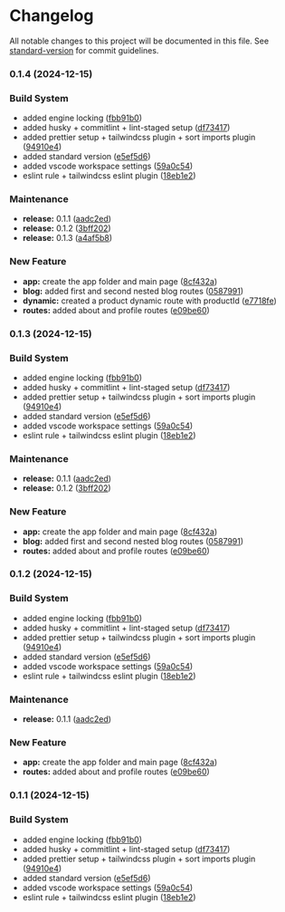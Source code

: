 # Changelog

All notable changes to this project will be documented in this file. See [standard-version](https://github.com/conventional-changelog/standard-version) for commit guidelines.

### 0.1.4 (2024-12-15)

### Build System

- added engine locking ([fbb91b0](https://github.com/natenaranjo/nextjs-14-tutorial/commit/fbb91b01d980977ac3b0f50700578ded22ab9123))
- added husky + commitlint + lint-staged setup ([df73417](https://github.com/natenaranjo/nextjs-14-tutorial/commit/df7341734ffaca4f5a0797564f1306f4e85717d1))
- added prettier setup + tailwindcss plugin + sort imports plugin ([94910e4](https://github.com/natenaranjo/nextjs-14-tutorial/commit/94910e437a996302dd39e899a08fc5a9037a66be))
- added standard version ([e5ef5d6](https://github.com/natenaranjo/nextjs-14-tutorial/commit/e5ef5d61a398cd1d5a727810e209ceec751ac807))
- added vscode workspace settings ([59a0c54](https://github.com/natenaranjo/nextjs-14-tutorial/commit/59a0c54fe61b12c382354cb00038d08e0de6923b))
- eslint rule + tailwindcss eslint plugin ([18eb1e2](https://github.com/natenaranjo/nextjs-14-tutorial/commit/18eb1e26505eca0518bfc89083ed9062ee59fa0d))

### Maintenance

- **release:** 0.1.1 ([aadc2ed](https://github.com/natenaranjo/nextjs-14-tutorial/commit/aadc2ed6ee4ec267623e41b124293ff29a20b448))
- **release:** 0.1.2 ([3bff202](https://github.com/natenaranjo/nextjs-14-tutorial/commit/3bff202dae3abbffa4cd562f7846a07f83a1a167))
- **release:** 0.1.3 ([a4af5b8](https://github.com/natenaranjo/nextjs-14-tutorial/commit/a4af5b8bae36405188fd70e194d2a0a4549e7640))

### New Feature

- **app:** create the app folder and main page ([8cf432a](https://github.com/natenaranjo/nextjs-14-tutorial/commit/8cf432a72a33d4d245cb8a9a9cd8f73172baea47))
- **blog:** added first and second nested blog routes ([0587991](https://github.com/natenaranjo/nextjs-14-tutorial/commit/05879912757faa776539154c3202d122d8d6c4aa))
- **dynamic:** created a product dynamic route with productId ([e7718fe](https://github.com/natenaranjo/nextjs-14-tutorial/commit/e7718feee1fd924dbe199ce9c0b6f9434fa4c621))
- **routes:** added about and profile routes ([e09be60](https://github.com/natenaranjo/nextjs-14-tutorial/commit/e09be60b9cee5140db27e5e7d49763eb7d382abc))

### 0.1.3 (2024-12-15)

### Build System

- added engine locking ([fbb91b0](https://github.com/natenaranjo/nextjs-14-tutorial/commit/fbb91b01d980977ac3b0f50700578ded22ab9123))
- added husky + commitlint + lint-staged setup ([df73417](https://github.com/natenaranjo/nextjs-14-tutorial/commit/df7341734ffaca4f5a0797564f1306f4e85717d1))
- added prettier setup + tailwindcss plugin + sort imports plugin ([94910e4](https://github.com/natenaranjo/nextjs-14-tutorial/commit/94910e437a996302dd39e899a08fc5a9037a66be))
- added standard version ([e5ef5d6](https://github.com/natenaranjo/nextjs-14-tutorial/commit/e5ef5d61a398cd1d5a727810e209ceec751ac807))
- added vscode workspace settings ([59a0c54](https://github.com/natenaranjo/nextjs-14-tutorial/commit/59a0c54fe61b12c382354cb00038d08e0de6923b))
- eslint rule + tailwindcss eslint plugin ([18eb1e2](https://github.com/natenaranjo/nextjs-14-tutorial/commit/18eb1e26505eca0518bfc89083ed9062ee59fa0d))

### Maintenance

- **release:** 0.1.1 ([aadc2ed](https://github.com/natenaranjo/nextjs-14-tutorial/commit/aadc2ed6ee4ec267623e41b124293ff29a20b448))
- **release:** 0.1.2 ([3bff202](https://github.com/natenaranjo/nextjs-14-tutorial/commit/3bff202dae3abbffa4cd562f7846a07f83a1a167))

### New Feature

- **app:** create the app folder and main page ([8cf432a](https://github.com/natenaranjo/nextjs-14-tutorial/commit/8cf432a72a33d4d245cb8a9a9cd8f73172baea47))
- **blog:** added first and second nested blog routes ([0587991](https://github.com/natenaranjo/nextjs-14-tutorial/commit/05879912757faa776539154c3202d122d8d6c4aa))
- **routes:** added about and profile routes ([e09be60](https://github.com/natenaranjo/nextjs-14-tutorial/commit/e09be60b9cee5140db27e5e7d49763eb7d382abc))

### 0.1.2 (2024-12-15)

### Build System

- added engine locking ([fbb91b0](https://github.com/natenaranjo/nextjs-14-tutorial/commit/fbb91b01d980977ac3b0f50700578ded22ab9123))
- added husky + commitlint + lint-staged setup ([df73417](https://github.com/natenaranjo/nextjs-14-tutorial/commit/df7341734ffaca4f5a0797564f1306f4e85717d1))
- added prettier setup + tailwindcss plugin + sort imports plugin ([94910e4](https://github.com/natenaranjo/nextjs-14-tutorial/commit/94910e437a996302dd39e899a08fc5a9037a66be))
- added standard version ([e5ef5d6](https://github.com/natenaranjo/nextjs-14-tutorial/commit/e5ef5d61a398cd1d5a727810e209ceec751ac807))
- added vscode workspace settings ([59a0c54](https://github.com/natenaranjo/nextjs-14-tutorial/commit/59a0c54fe61b12c382354cb00038d08e0de6923b))
- eslint rule + tailwindcss eslint plugin ([18eb1e2](https://github.com/natenaranjo/nextjs-14-tutorial/commit/18eb1e26505eca0518bfc89083ed9062ee59fa0d))

### Maintenance

- **release:** 0.1.1 ([aadc2ed](https://github.com/natenaranjo/nextjs-14-tutorial/commit/aadc2ed6ee4ec267623e41b124293ff29a20b448))

### New Feature

- **app:** create the app folder and main page ([8cf432a](https://github.com/natenaranjo/nextjs-14-tutorial/commit/8cf432a72a33d4d245cb8a9a9cd8f73172baea47))
- **routes:** added about and profile routes ([e09be60](https://github.com/natenaranjo/nextjs-14-tutorial/commit/e09be60b9cee5140db27e5e7d49763eb7d382abc))

### 0.1.1 (2024-12-15)

### Build System

- added engine locking ([fbb91b0](https://github.com/natenaranjo/nextjs-14-tutorial/commit/fbb91b01d980977ac3b0f50700578ded22ab9123))
- added husky + commitlint + lint-staged setup ([df73417](https://github.com/natenaranjo/nextjs-14-tutorial/commit/df7341734ffaca4f5a0797564f1306f4e85717d1))
- added prettier setup + tailwindcss plugin + sort imports plugin ([94910e4](https://github.com/natenaranjo/nextjs-14-tutorial/commit/94910e437a996302dd39e899a08fc5a9037a66be))
- added standard version ([e5ef5d6](https://github.com/natenaranjo/nextjs-14-tutorial/commit/e5ef5d61a398cd1d5a727810e209ceec751ac807))
- added vscode workspace settings ([59a0c54](https://github.com/natenaranjo/nextjs-14-tutorial/commit/59a0c54fe61b12c382354cb00038d08e0de6923b))
- eslint rule + tailwindcss eslint plugin ([18eb1e2](https://github.com/natenaranjo/nextjs-14-tutorial/commit/18eb1e26505eca0518bfc89083ed9062ee59fa0d))

